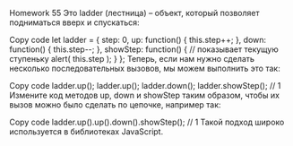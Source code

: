 Homework 55
Это ladder (лестница) – объект, который позволяет подниматься вверх и спускаться:

Copy code
let ladder = {
step: 0,
up: function() {
this.step++;
},
down: function() {
this.step--;
},
showStep: function() { // показывает текущую ступеньку
alert( this.step );
}
};
Теперь, если нам нужно сделать несколько последовательных вызовов, мы можем выполнить это так:

Copy code
ladder.up();
ladder.up();
ladder.down();
ladder.showStep(); // 1
Измените код методов up, down и showStep таким образом, чтобы их вызов можно было сделать по цепочке, например так:

Copy code
ladder.up().up().down().showStep(); // 1
Такой подход широко используется в библиотеках JavaScript.